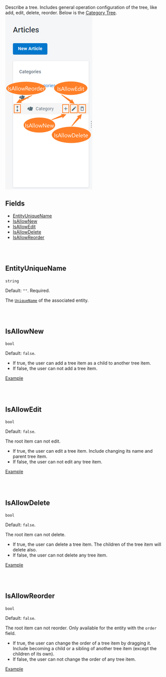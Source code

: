 Describe a tree. Includes general operation configuration of the tree, like add, edit, delete, reorder. Below is the [Category Tree](https://dash11.comm100.io/ui/10100000/kb/knowledgebases/articles/).
![Tree.png](/.attachments/Tree-33bdf650-e8cd-4a2f-ba91-98ad7655eb8b.png)

## Fields
- [EntityUniqueName](#EntityUniqueName)
- [IsAllowNew](#IsAllowNew)
- [IsAllowEdit](#IsAllowEdit)
- [IsAllowDelete](#IsAllowDelete)
- [IsAllowReorder](#IsAllowReorder)

<br>
<br>

## EntityUniqueName

`string`

Default: `""`. Required.

The [`UniqueName`](/References/Entity#UniqueName) of the associated entity.

<br>
<br>

## IsAllowNew

`bool`

Default: `false`.

- If true, the user can add a tree item as a child to another tree item.
- If false, the user can not add a tree item.

[Example](/References/UI/Multi%2DRow/ParentSelector#example)

<br>
<br>

## IsAllowEdit

`bool`

Default: `false`.

The root item can not edit.

- If true, the user can edit a tree item. Include changing its name and parent tree item.
- If false, the user can not edit any tree item.

[Example](/References/UI/Multi%2DRow/ParentSelector#example)

<br>
<br>

## IsAllowDelete

`bool`

Default: `false`.

The root item can not delete.

- If true, the user can delete a tree item. The children of the tree item will delete also.
- If false, the user can not delete any tree item.

[Example](/References/UI/Multi%2DRow/ParentSelector#example)

<br>
<br>

## IsAllowReorder

`bool`

Default: `false`.

The root item can not reorder. Only available for the entity with the `order` field.

- If true, the user can change the order of a tree item by dragging it. Include becoming a child or a sibling of another tree item (except the children of its own).
- If false, the user can not change the order of any tree item.

[Example](/References/UI/Multi%2DRow/ParentSelector#example)